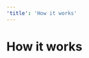 ```yaml
---
'title': 'How it works'
---
```


# How it works


<!-- ##DOCS-SOURCER-START
{"sourcePlugin":"Local File Copier","hash":"108e34430ea5a5f548260d850a239743"}
##DOCS-SOURCER-END -->
